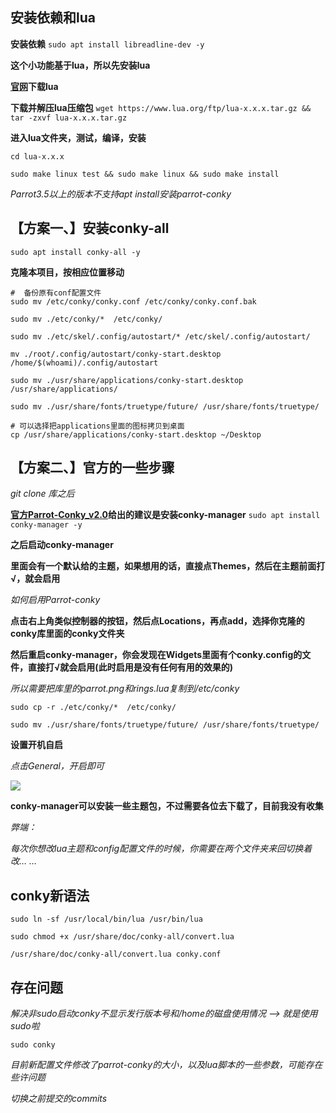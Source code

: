 ## 安装依赖和lua
**安装依赖**
`sudo apt install libreadline-dev -y`

**这个小功能基于lua，所以先安装lua**

**[官网](https://www.lua.org/download.html)下载lua**

**下载并解压lua压缩包**
`wget https://www.lua.org/ftp/lua-x.x.x.tar.gz && tar -zxvf lua-x.x.x.tar.gz`

**进入lua文件夹，测试，编译，安装**
```
cd lua-x.x.x

sudo make linux test && sudo make linux && sudo make install
```
*Parrot3.5以上的版本不支持apt install安装parrot-conky*

## 【方案一、】安装conky-all
`sudo apt install conky-all -y`

**克隆本项目，按相应位置移动**
```
#  备份原有conf配置文件
sudo mv /etc/conky/conky.conf /etc/conky/conky.conf.bak

sudo mv ./etc/conky/*  /etc/conky/

sudo mv ./etc/skel/.config/autostart/* /etc/skel/.config/autostart/

mv ./root/.config/autostart/conky-start.desktop /home/$(whoami)/.config/autostart

sudo mv ./usr/share/applications/conky-start.desktop /usr/share/applications/

sudo mv ./usr/share/fonts/truetype/future/ /usr/share/fonts/truetype/

# 可以选择把applications里面的图标拷贝到桌面
cp /usr/share/applications/conky-start.desktop ~/Desktop
```
## 【方案二、】官方的一些步骤
*git clone 库之后*

**[官方Parrot-Conky_v2.0](https://dev.parrotsec.org/parrot/parrot-conky)给出的建议是安装conky-manager**
`sudo apt install conky-manager -y`

**之后启动conky-manager**

**里面会有一个默认给的主题，如果想用的话，直接点Themes，然后在主题前面打√，就会启用**

*如何启用Parrot-conky*

**点击右上角类似控制器的按钮，然后点Locations，再点add，选择你克隆的conky库里面的conky文件夹**

**然后重启conky-manager，你会发现在Widgets里面有个conky.config的文件，直接打√就会启用(此时启用是没有任何有用的效果的)**

*所以需要把库里的parrot.png和rings.lua复制到/etc/conky*
```
sudo cp -r ./etc/conky/*  /etc/conky/

sudo mv ./usr/share/fonts/truetype/future/ /usr/share/fonts/truetype/
```

**设置开机自启**

*点击General，开启即可*

![](https://i.postimg.cc/FsZ3YQTP/20181025193403.png)

**conky-manager可以安装一些主题包，不过需要各位去下载了，目前我没有收集**

*弊端：*

*每次你想改lua主题和config配置文件的时候，你需要在两个文件夹来回切换着改… …*

## conky新语法
`sudo ln -sf /usr/local/bin/lua /usr/bin/lua`

`sudo chmod +x /usr/share/doc/conky-all/convert.lua`

`/usr/share/doc/conky-all/convert.lua conky.conf`

## 存在问题
*解决非sudo启动conky不显示发行版本号和/home的磁盘使用情况 --> 就是使用sudo啦*

`sudo conky`

*目前新配置文件修改了parrot-conky的大小，以及lua脚本的一些参数，可能存在些许问题*

*切换之前提交的commits*
